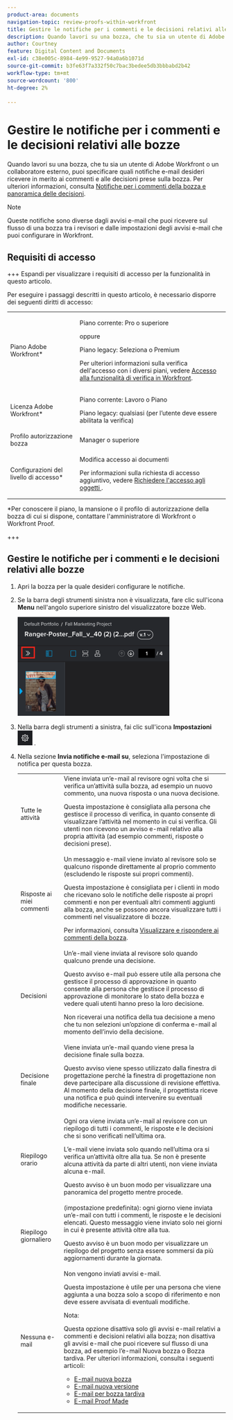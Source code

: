 ```yaml
---
product-area: documents
navigation-topic: review-proofs-within-workfront
title: Gestire le notifiche per i commenti e le decisioni relativi alle bozze
description: Quando lavori su una bozza, che tu sia un utente di Adobe Workfront o un collaboratore esterno, puoi specificare quali notifiche e-mail desideri ricevere in merito ai commenti e alle decisioni prese sulla bozza. Per ulteriori informazioni, consulta Notifiche per commenti e decisioni relativi alla bozza.
author: Courtney
feature: Digital Content and Documents
exl-id: c38e005c-8984-4e99-9527-94a0a6b1071d
source-git-commit: b3fe63f7a332f50c7bac3bedee5db3bbbabd2b42
workflow-type: tm+mt
source-wordcount: '800'
ht-degree: 2%

---
```


# Gestire le notifiche per i commenti e le decisioni relativi alle bozze

Quando lavori su una bozza, che tu sia un utente di Adobe Workfront o un collaboratore esterno, puoi specificare quali notifiche e-mail desideri ricevere in merito ai commenti e alle decisioni prese sulla bozza. Per ulteriori informazioni, consulta [Notifiche per i commenti della bozza e panoramica delle decisioni](../../../review-and-approve-work/proofing/proofing-overview/notifications-proof-comments-decisions.md).

>[!NOTE]
>
>Queste notifiche sono diverse dagli avvisi e-mail che puoi ricevere sul flusso di una bozza tra i revisori e dalle impostazioni degli avvisi e-mail che puoi configurare in Workfront.

## Requisiti di accesso

+++ Espandi per visualizzare i requisiti di accesso per la funzionalità in questo articolo.

Per eseguire i passaggi descritti in questo articolo, è necessario disporre dei seguenti diritti di accesso:

<table style="table-layout:auto"> 
 <col> 
 <col> 
 <tbody> 
  <tr> 
   <td role="rowheader">Piano Adobe Workfront*</td> 
   <td> <p>Piano corrente: Pro o superiore</p> <p>oppure</p> <p>Piano legacy: Seleziona o Premium</p> <p>Per ulteriori informazioni sulla verifica dell'accesso con i diversi piani, vedere <a href="/help/quicksilver/administration-and-setup/manage-workfront/configure-proofing/access-to-proofing-functionality.md" class="MCXref xref">Accesso alla funzionalità di verifica in Workfront</a>.</p> </td> 
  </tr> 
  <tr> 
   <td role="rowheader">Licenza Adobe Workfront*</td> 
   <td> <p>Piano corrente: Lavoro o Piano</p> <p>Piano legacy: qualsiasi (per l’utente deve essere abilitata la verifica)</p> </td> 
  </tr> 
  <tr> 
   <td role="rowheader">Profilo autorizzazione bozza </td> 
   <td>Manager o superiore</td> 
  </tr> 
  <tr> 
   <td role="rowheader">Configurazioni del livello di accesso*</td> 
   <td> <p>Modifica accesso ai documenti</p> <p>Per informazioni sulla richiesta di accesso aggiuntivo, vedere <a href="../../../workfront-basics/grant-and-request-access-to-objects/request-access.md" class="MCXref xref">Richiedere l'accesso agli oggetti </a>.</p> </td> 
  </tr> 
 </tbody> 
</table>

&#42;Per conoscere il piano, la mansione o il profilo di autorizzazione della bozza di cui si dispone, contattare l&#39;amministratore di Workfront o Workfront Proof.

+++

## Gestire le notifiche per i commenti e le decisioni relativi alle bozze

1. Apri la bozza per la quale desideri configurare le notifiche.
1. Se la barra degli strumenti sinistra non è visualizzata, fare clic sull&#39;icona **Menu** nell&#39;angolo superiore sinistro del visualizzatore bozze Web.

   ![icona_menu_in_Proofing_Viewer.png](assets/menu-icon-in-proofing-viewer-350x228.png)

1. Nella barra degli strumenti a sinistra, fai clic sull&#39;icona **Impostazioni** ![Impostazioni_icona.png](assets/settings-icon.png) .

1. Nella sezione **Invia notifiche e-mail su**, seleziona l&#39;impostazione di notifica per questa bozza.

   <table style="table-layout:auto"> 
    <col> 
    <col> 
    <tbody> 
     <tr> 
      <td role="rowheader">Tutte le attività</td> 
      <td>Viene inviata un’e-mail al revisore ogni volta che si verifica un’attività sulla bozza, ad esempio un nuovo commento, una nuova risposta o una nuova decisione.<br><p>Questa impostazione è consigliata alla persona che gestisce il processo di verifica, in quanto consente di visualizzare l’attività nel momento in cui si verifica. Gli utenti non ricevono un avviso e-mail relativo alla propria attività (ad esempio commenti, risposte o decisioni prese).</p></td> 
     </tr> 
     <tr> 
      <td role="rowheader">Risposte ai miei commenti</td> 
      <td>Un messaggio e-mail viene inviato al revisore solo se qualcuno risponde direttamente al proprio commento (escludendo le risposte sui propri commenti).<p>Questa impostazione è consigliata per i clienti in modo che ricevano solo le notifiche delle risposte ai propri commenti e non per eventuali altri commenti aggiunti alla bozza, anche se possono ancora visualizzare tutti i commenti nel visualizzatore di bozze.</p>
      <p>Per informazioni, consulta <a href="../../../review-and-approve-work/proofing/reviewing-proofs-within-workfront/comment-on-a-proof/view-proof-comments.md" class="MCXref xref">Visualizzare e rispondere ai commenti della bozza</a>.</p></td> 
     </tr> 
     <tr> 
      <td role="rowheader">Decisioni</td> 
      <td>Un’e-mail viene inviata al revisore solo quando qualcuno prende una decisione.<br><p>Questo avviso e-mail può essere utile alla persona che gestisce il processo di approvazione in quanto consente alla persona che gestisce il processo di approvazione di monitorare lo stato della bozza e vedere quali utenti hanno preso la loro decisione.<br></p><p>Non riceverai una notifica della tua decisione a meno che tu non selezioni un’opzione di conferma e-mail al momento dell’invio della decisione.</p></td> 
     </tr> 
     <tr> 
      <td role="rowheader">Decisione finale</td> 
      <td>Viene inviata un’e-mail quando viene presa la decisione finale sulla bozza.<br><p>Questo avviso viene spesso utilizzato dalla finestra di progettazione perché la finestra di progettazione non deve partecipare alla discussione di revisione effettiva. Al momento della decisione finale, il progettista riceve una notifica e può quindi intervenire su eventuali modifiche necessarie.<br></p></td> 
     </tr> 
     <tr> 
      <td role="rowheader">Riepilogo orario</td> 
      <td>Ogni ora viene inviata un’e-mail al revisore con un riepilogo di tutti i commenti, le risposte e le decisioni che si sono verificati nell’ultima ora.<br><p>L’e-mail viene inviata solo quando nell’ultima ora si verifica un’attività oltre alla tua. Se non è presente alcuna attività da parte di altri utenti, non viene inviata alcuna e-mail.<br></p><p>Questo avviso è un buon modo per visualizzare una panoramica del progetto mentre procede.</p></td> 
     </tr> 
     <tr> 
      <td role="rowheader">Riepilogo giornaliero</td> 
      <td>(impostazione predefinita): ogni giorno viene inviata un’e-mail con tutti i commenti, le risposte e le decisioni elencati. Questo messaggio viene inviato solo nei giorni in cui è presente attività oltre alla tua.<br><p>Questo avviso è un buon modo per visualizzare un riepilogo del progetto senza essere sommersi da più aggiornamenti durante la giornata.<br></p></td> 
     </tr> 
     <tr> 
      <td role="rowheader">Nessuna e-mail</td> 
      <td>Non vengono inviati avvisi e-mail.<br><p>Questa impostazione è utile per una persona che viene aggiunta a una bozza solo a scopo di riferimento e non deve essere avvisata di eventuali modifiche.</p><p>Nota: <p>Questa opzione disattiva solo gli avvisi e-mail relativi a commenti e decisioni relativi alla bozza; non disattiva gli avvisi e-mail che puoi ricevere sul flusso di una bozza, ad esempio l’e-mail Nuova bozza o Bozza tardiva. Per ulteriori informazioni, consulta i seguenti articoli: </p>
        <ul>
         <li><a href="../../../workfront-proof/wp-emailsntfctns/proof-notifications-and-reminders/new-proof-email.md" class="MCXref xref">E-mail nuova bozza</a></li>
         <li><a href="../../../workfront-proof/wp-emailsntfctns/proof-notifications-and-reminders/new-version-email.md" class="MCXref xref">E-mail nuova versione</a></li>
         <li><a href="../../../workfront-proof/wp-emailsntfctns/proof-notifications-and-reminders/late-proof-email.md" class="MCXref xref">E-mail per bozza tardiva</a></li>
         <li><a href="../../../workfront-proof/wp-emailsntfctns/proof-notifications-and-reminders/proof-made-email.md" class="MCXref xref">E-mail Proof Made</a></li>
        </ul></p></td> 
     </tr> 
    </tbody> 
   </table>
